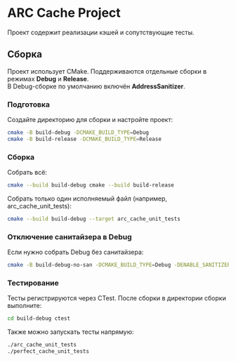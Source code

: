 # ARC Cache Project

Проект содержит реализации кэшей и сопутствующие тесты.

## Сборка

Проект использует CMake. Поддерживаются отдельные сборки в режимах **Debug** и **Release**.  
В Debug-сборке по умолчанию включён **AddressSanitizer**.

### Подготовка

Создайте директорию для сборки и настройте проект:

```bash
cmake -B build-debug -DCMAKE_BUILD_TYPE=Debug
cmake -B build-release -DCMAKE_BUILD_TYPE=Release
```

### Сборка

Собрать всё:
```bash
cmake --build build-debug cmake --build build-release
```

Собрать только один исполняемый файл (например, arc_cache_unit_tests):
```bash
cmake --build build-debug --target arc_cache_unit_tests
```

### Отключение санитайзера в Debug

Если нужно собрать Debug без санитайзера:
```bash
cmake -B build-debug-no-san -DCMAKE_BUILD_TYPE=Debug -DENABLE_SANITIZERS=OFF cmake --build build-debug-no-san
```

### Тестирование

Тесты регистрируются через CTest. После сборки в директории сборки выполните:

```bash
cd build-debug ctest
```

Также можно запускать тесты напрямую:
```bash
./arc_cache_unit_tests
./perfect_cache_unit_tests
```
